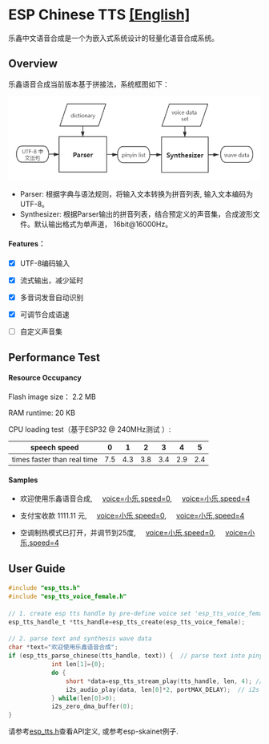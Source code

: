 # ESP Chinese TTS [[English]](./README_en.md) 

乐鑫中文语音合成是一个为嵌入式系统设计的轻量化语音合成系统。

## Overview

乐鑫语音合成当前版本基于拼接法，系统框图如下：

![chinese TTS](./img/esp_chinese_tts.png)

- Parser: 根据字典与语法规则，将输入文本转换为拼音列表, 输入文本编码为UTF-8。
- Synthesizer: 根据Parser输出的拼音列表，结合预定义的声音集，合成波形文件。默认输出格式为单声道， 16bit@16000Hz。

#### Features：

- [x] UTF-8编码输入

- [x] 流式输出，减少延时

- [x] 多音词发音自动识别

- [x] 可调节合成语速

- [ ] 自定义声音集



## Performance Test

#### Resource Occupancy

Flash image size： 2.2 MB

RAM runtime: 20 KB

CPU loading test（基于ESP32 @ 240MHz测试 ）:

| speech speed                |  0   |  1   |  2   |  3   |  4   |  5   |
| --------------------------- | :--: | :--: | :--: | :--: | :--: | :--: |
| times faster than real time | 7.5  | 4.3  | 3.8  | 3.4  | 2.9  | 2.4  |

#### Samples

- 欢迎使用乐鑫语音合成, &nbsp; &nbsp; [voice=小乐,speed=0](./samples/S1_xiaole_speed0.wav), &nbsp; &nbsp;  [voice=小乐,speed=4](./samples/S1_xiaole_speed4.wav) 

- 支付宝收款 1111.11 元, &nbsp; &nbsp;  [voice=小乐,speed=0](./samples/S1_xiaole_speed0.wav), &nbsp; &nbsp;  [voice=小乐,speed=4](./samples/S2_xiaole_speed4.wav) 

- 空调制热模式已打开，并调节到25度, &nbsp; &nbsp;  [voice=小乐,speed=0](./samples/S3_xiaole_speed0.wav), &nbsp; &nbsp;   [voice=小乐,speed=4](./samples/S3_xiaole_speed4.wav) 

   

## User Guide

```c
#include "esp_tts.h"
#include "esp_tts_voice_female.h"

// 1. create esp tts handle by pre-define voice set 'esp_tts_voice_female'
esp_tts_handle_t *tts_handle=esp_tts_create(esp_tts_voice_female);

// 2. parse text and synthesis wave data
char *text="欢迎使用乐鑫语音合成";	
if (esp_tts_parse_chinese(tts_handle, text)) {  // parse text into pinyin list
			int len[1]={0};
			do {
				short *data=esp_tts_stream_play(tts_handle, len, 4); // streaming synthesis
			    i2s_audio_play(data, len[0]*2, portMAX_DELAY);  // i2s output             
			} while(len[0]>0);
			i2s_zero_dma_buffer(0);
}

```

请参考[esp_tts.h](./include/esp_tts.h)查看API定义, 或参考esp-skainet例子.
